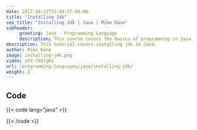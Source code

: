 ```yaml
---
date: 2017-10-22T11:34:27-04:00
title: "Installing Jdk"
seo_title: "Installing Jdk | Java | Mike Dane"
subheader:
     greeting: Java - Programming Language
     description: This course covers the basics of programming in Java. Work your way through the videos/articles and I'll teach you everything you need to know to start your programming journey!
description: This tutorial covers installing jdk in Java.
author: Mike Dane
image: installing-jdk.png
video: uYV-lNX7gKs
url: /programming-languages/java/installing-jdk/
weight: 2
---
```


## Code

{{< code lang="java" >}}


{{< /code >}}
